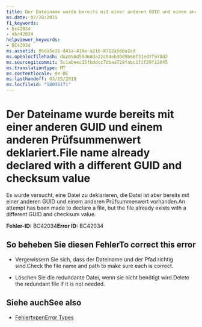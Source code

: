 ```yaml
---
title: Der Dateiname wurde bereits mit einer anderen GUID und einem anderen Prüfsummenwert deklariert.
ms.date: 07/20/2015
f1_keywords:
- bc42034
- vbc42034
helpviewer_keywords:
- BC42034
ms.assetid: 86da5e21-d41a-419e-a216-8712a560a2ad
ms.openlocfilehash: da2058d58d68da22c84ebd0d9b98f31ed7f978d2
ms.sourcegitcommit: 5c1abeec15fbddcc7dbaa729fabc1f1f29f12045
ms.translationtype: MT
ms.contentlocale: de-DE
ms.lasthandoff: 03/15/2019
ms.locfileid: "58036171"
---
```

# <a name="file-name-already-declared-with-a-different-guid-and-checksum-value"></a><span data-ttu-id="66a3d-102">Der Dateiname wurde bereits mit einer anderen GUID und einem anderen Prüfsummenwert deklariert.</span><span class="sxs-lookup"><span data-stu-id="66a3d-102">File name already declared with a different GUID and checksum value</span></span>
<span data-ttu-id="66a3d-103">Es wurde versucht, eine Datei zu deklarieren, die Datei ist aber bereits mit einer anderen GUID und einem anderen Prüfsummenwert vorhanden.</span><span class="sxs-lookup"><span data-stu-id="66a3d-103">An attempt has been made to declare a file, but the file already exists with a different GUID and checksum value.</span></span>  
  
 <span data-ttu-id="66a3d-104">**Fehler-ID:** BC42034</span><span class="sxs-lookup"><span data-stu-id="66a3d-104">**Error ID:** BC42034</span></span>  
  
## <a name="to-correct-this-error"></a><span data-ttu-id="66a3d-105">So beheben Sie diesen Fehler</span><span class="sxs-lookup"><span data-stu-id="66a3d-105">To correct this error</span></span>  
  
-   <span data-ttu-id="66a3d-106">Vergewissern Sie sich, dass der Dateiname und der Pfad richtig sind.</span><span class="sxs-lookup"><span data-stu-id="66a3d-106">Check the file name and path to make sure each is correct.</span></span>  
  
-   <span data-ttu-id="66a3d-107">Löschen Sie die redundante Datei, wenn sie nicht benötigt wird.</span><span class="sxs-lookup"><span data-stu-id="66a3d-107">Delete the redundant file if it is not needed.</span></span>  
  
## <a name="see-also"></a><span data-ttu-id="66a3d-108">Siehe auch</span><span class="sxs-lookup"><span data-stu-id="66a3d-108">See also</span></span>

- [<span data-ttu-id="66a3d-109">Fehlertypen</span><span class="sxs-lookup"><span data-stu-id="66a3d-109">Error Types</span></span>](../../visual-basic/programming-guide/language-features/error-types.md)
